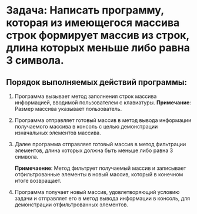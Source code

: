 # Задача: Написать программу, которая из имеющегося массива строк формирует массив из строк, длина которых меньше либо равна 3 символа.

## Порядок выполняемых действий программы:

1. Программа вызывает метод заполнения строк массива информацией, вводимой пользователем с клавиатуры.
__Примечание__: Размер массива указывает пользователь.

2. Программа отправляет готовый массив в метод вывода информации получаемого массива в консоль с целью демонстрации изначальных элементов массива.

3. Далее программа отправляет готовый массив в метод фильтрации элементов, длина которых должна быть меньше либо равна 3 символа.

    __Примечаение__: Метод фильтрует получаемый массив и записывает отфильтрованные элементы в новый массив, который в конечном итоге возвращает.

4. Программа получает новый массив, удовлетворяющий условию задачи и отправляет его в метод вывода информации в консоль, для демонстрации отфильтрованных элементов.